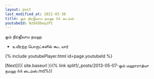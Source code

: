```yaml
---
layout: post
last_modified_at: 2021-03-30
title: ஓம் நிரஜீவாய நமஹ ௧௧ டைம்ஸ்
youtubeId: Nz6kDbwyzPI
---
```

 
 
 ஓம் நிரஜீவாய நமஹ  
 
 -  உயிரற்ற பொருட்களில் கூட யார் 
 
  
 
  
 
 
 
 
 
 


{% include youtubePlayer.html id=page.youtubeId %}
 
[Next]({{ site.baseurl }}{% link  split1/_posts/2013-05-07-ஓம் மஹாராத்யா நமஹ ௧௧ டைம்ஸ்.md%})
 
